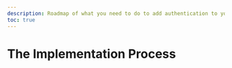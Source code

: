 ```yaml
---
description: Roadmap of what you need to do to add authentication to your app and secure your APIs with Auth0
toc: true
---
```

# The Implementation Process
